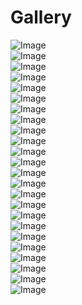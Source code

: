 # Gallery

![Image](./gallery/01.png)<br>
![Image](./gallery/02.png)<br>
![Image](./gallery/03.png)<br>
![Image](./gallery/04.png)<br>
![Image](./gallery/05.png)<br>
![Image](./gallery/06.png)<br>
![Image](./gallery/07.png)<br>
![Image](./gallery/08.png)<br>
![Image](./gallery/09.png)<br>
![Image](./gallery/10.png)<br>
![Image](./gallery/11.png)<br>
![Image](./gallery/12.png)<br>
![Image](./gallery/13.png)<br>
![Image](./gallery/14.png)<br>
![Image](./gallery/15.png)<br>
![Image](./gallery/16.png)<br>
![Image](./gallery/17.png)<br>
![Image](./gallery/18.png)<br>
![Image](./gallery/19.png)<br>
![Image](./gallery/20.png)<br>
![Image](./gallery/21.png)<br>
![Image](./gallery/22.png)<br>
![Image](./gallery/23.png)<br>
![Image](./gallery/24.png)